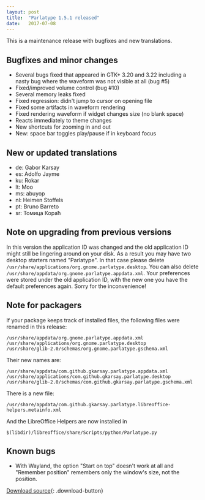 ```yaml
---
layout: post
title:  "Parlatype 1.5.1 released"
date:   2017-07-08
---
```


This is a maintenance release with bugfixes and new translations.

## Bugfixes and minor changes
* Several bugs fixed that appeared in GTK+ 3.20 and 3.22 including a nasty bug where the waveform was not visible at all (bug #5)
* Fixed/improved volume control (bug #10)
* Several memory leaks fixed
* Fixed regression: didn't jump to cursor on opening file
* Fixed some artifacts in waveform rendering
* Fixed rendering waveform if widget changes size (no blank space)
* Reacts immediately to theme changes
* New shortcuts for zooming in and out
* New: space bar toggles play/pause if in keyboard focus

## New or updated translations
* de: Gabor Karsay
* es: Adolfo Jayme
* ku: Rokar
* lt: Moo
* ms: abuyop
* nl: Heimen Stoffels
* pt: Bruno Barreto
* sr: Томица Кораћ

## Note on upgrading from previous versions
In this version the application ID was changed and the old application ID might still be lingering around on your disk. As a result you may have two desktop starters named "Parlatype". In that case please delete `/usr/share/applications/org.gnome.parlatype.desktop`. You can also delete `/usr/share/appdata/org.gnome.parlatype.appdata.xml`. Your preferences were stored under the old application ID, with the new one you have the default preferences again. Sorry for the inconvenience!

## Note for packagers
If your package keeps track of installed files, the following files were renamed in this release:
```
/usr/share/appdata/org.gnome.parlatype.appdata.xml
/usr/share/applications/org.gnome.parlatype.desktop
/usr/share/glib-2.0/schemas/org.gnome.parlatype.gschema.xml
```
Their new names are:
```
/usr/share/appdata/com.github.gkarsay.parlatype.appdata.xml
/usr/share/applications/com.github.gkarsay.parlatype.desktop
/usr/share/glib-2.0/schemas/com.github.gkarsay.parlatype.gschema.xml
```
There is a new file:
```
/usr/share/appdata/com.github.gkarsay.parlatype.libreoffice-helpers.metainfo.xml
```
And the LibreOffice Helpers are now installed in
```
$(libdir)/libreoffice/share/Scripts/python/Parlatype.py
```

## Known bugs
* With Wayland, the option "Start on top" doesn't work at all and "Remember position" remembers only the window's size, not the position.

[Download source](https://github.com/gkarsay/parlatype/releases/tag/v1.5.1){: .download-button}
